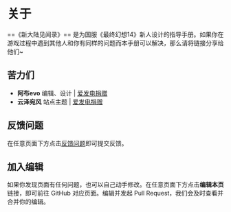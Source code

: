 # 关于

==《新大陆见闻录》== 是为国服《最终幻想14》新人设计的指导手册。如果你在游戏过程中遇到其他人和你有同样的问题而本手册可以解决，那么请将链接分享给他们~

## 苦力们

* **阿布evo** 编辑、设计 | [爱发电捐赠](https://afdian.net/@hikarievo)
* **云泽宛风** 站点主题 | [爱发电捐赠](https://afdian.net/@yunzewanfeng)

## 反馈问题

在任意页面下方点击[反馈问题](https://i.duotai.net/forms/zxjg2/wh956yns)即可提交反馈。

## 加入编辑

如果你发现页面有任何问题，也可以自己动手修改。在任意页面下方点击**编辑本页**链接，即可前往 GitHub 对应页面。编辑并发起 Pull Request，我们会及时查看并合并你的编辑。
